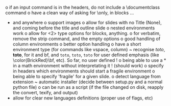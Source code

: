 o if an input command is in the headers, do not include a
  \documentclass command
o have a clean way of asking for \only, in blocks ...
- and anywhere
o support images
o allow for slides with no Title (None), and coming before the title
  and outline slide
o nested environments work
o allow for <2> type options for blocks, anything.
o for verbatim, remove the strip command, and the empty options
o good handling of column environments
o better option handling
o have a short environment type (for commands like vspace, column)
~ recognise *toto*, **toto**, for it and bf,  and `toto`, ``toto``,
  ```toto``` for user defined emphasis (like \color{BrickRed}\bf,
  etc). So far, no user defined !
o being able to use a * in a math environment without interpretating
  it ! (should work)
o specify in headers which environments should start a fragile
  environment
o being able to specify 'fragile' for a given slide.
o detect language from extension
~ automatic installer (decide between setup.py and a normal python
  file)
o can be run as a script (if the file changed on disk, reapply the
  convert, texify, and output)
- allow for clear new languages definitions (proper use of flags,
  etc)
